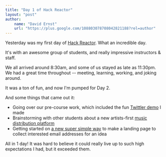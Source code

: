 ```yaml
---
title: "Day 1 of Hack Reactor"
layout: "post"
author: 
    name: "David Ernst"
    url: "https://plus.google.com/108803078708042821188?rel=author"
---
```


Yesterday was my first day of [Hack Reactor](http://hackreactor.com). What an incredible day.

It's with an awesome group of students, and really impressive instructors & staff.

We all arrived around 8:30am, and some of us stayed as late as 11:30pm. We had a great time throughout -- meeting, learning, working, and joking around.

It was a ton of fun, and now I'm pumped for Day 2.

And some things that came out it:

* Going over our pre-course work, which included the fun [Twittler demo](http://dsernst.com/2014-12-twittler/) I made
* Brainstorming with other students about a new artists-first [music distribution platform](https://github.com/dsernst/music-publishing-3.0)
* Getting started on [a new super simple way](https://github.com/dsernst/landing-page-1-2-3) to make a landing page to collect interested email addresses for an idea

All in 1 day! It was hard to believe it could really live up to such high expectations I had, but it exceeded them.